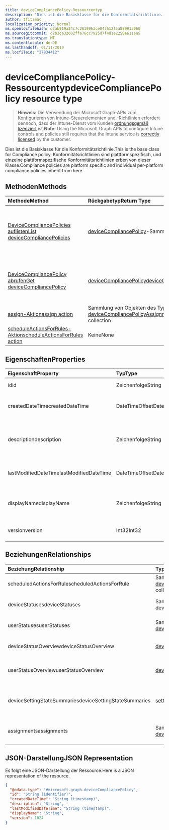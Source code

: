 ```yaml
---
title: deviceCompliancePolicy-Ressourcentyp
description: 'Dies ist die Basisklasse für die Konformitätsrichtlinie. Konformitätsrichtlinien sind plattformspezifisch, und einzelne plattformspezifische Konformitätsrichtlinien erben von dieser Klasse. '
author: tfitzmac
localization_priority: Normal
ms.openlocfilehash: d2ab919a24c7c2819963ce047612f5a829913060
ms.sourcegitcommit: d2b3ca32602ffa76cc7925d7f4d1e2258e611ea5
ms.translationtype: MT
ms.contentlocale: de-DE
ms.lasthandoff: 01/11/2019
ms.locfileid: "27834412"
---
```

# <a name="devicecompliancepolicy-resource-type"></a><span data-ttu-id="35f7a-104">deviceCompliancePolicy-Ressourcentyp</span><span class="sxs-lookup"><span data-stu-id="35f7a-104">deviceCompliancePolicy resource type</span></span>

> <span data-ttu-id="35f7a-105">**Hinweis:** Die Verwendung der Microsoft Graph-APIs zum Konfigurieren von Intune-Steuerelementen und -Richtlinien erfordert dennoch, dass der Intune-Dienst vom Kunden [ordnungsgemäß lizenziert](https://go.microsoft.com/fwlink/?linkid=839381) ist.</span><span class="sxs-lookup"><span data-stu-id="35f7a-105">**Note:** Using the Microsoft Graph APIs to configure Intune controls and policies still requires that the Intune service is [correctly licensed](https://go.microsoft.com/fwlink/?linkid=839381) by the customer.</span></span>

<span data-ttu-id="35f7a-106">Dies ist die Basisklasse für die Konformitätsrichtlinie.</span><span class="sxs-lookup"><span data-stu-id="35f7a-106">This is the base class for Compliance policy.</span></span> <span data-ttu-id="35f7a-107">Konformitätsrichtlinien sind plattformspezifisch, und einzelne plattformspezifische Konformitätsrichtlinien erben von dieser Klasse.</span><span class="sxs-lookup"><span data-stu-id="35f7a-107">Compliance policies are platform specific and individual per-platform compliance policies inherit from here.</span></span> 
## <a name="methods"></a><span data-ttu-id="35f7a-108">Methoden</span><span class="sxs-lookup"><span data-stu-id="35f7a-108">Methods</span></span>
|<span data-ttu-id="35f7a-109">Methode</span><span class="sxs-lookup"><span data-stu-id="35f7a-109">Method</span></span>|<span data-ttu-id="35f7a-110">Rückgabetyp</span><span class="sxs-lookup"><span data-stu-id="35f7a-110">Return Type</span></span>|<span data-ttu-id="35f7a-111">Beschreibung</span><span class="sxs-lookup"><span data-stu-id="35f7a-111">Description</span></span>|
|:---|:---|:---|
|[<span data-ttu-id="35f7a-112">DeviceCompliancePolicies auflisten</span><span class="sxs-lookup"><span data-stu-id="35f7a-112">List deviceCompliancePolicies</span></span>](../api/intune-deviceconfig-devicecompliancepolicy-list.md)|<span data-ttu-id="35f7a-113">[deviceCompliancePolicy](../resources/intune-deviceconfig-devicecompliancepolicy.md)-Sammlung</span><span class="sxs-lookup"><span data-stu-id="35f7a-113">[deviceCompliancePolicy](../resources/intune-deviceconfig-devicecompliancepolicy.md) collection</span></span>|<span data-ttu-id="35f7a-114">Auflisten von Eigenschaften und Beziehungen der [deviceCompliancePolicy](../resources/intune-deviceconfig-devicecompliancepolicy.md)-Objekte.</span><span class="sxs-lookup"><span data-stu-id="35f7a-114">List properties and relationships of the [deviceCompliancePolicy](../resources/intune-deviceconfig-devicecompliancepolicy.md) objects.</span></span>|
|[<span data-ttu-id="35f7a-115">DeviceCompliancePolicy abrufen</span><span class="sxs-lookup"><span data-stu-id="35f7a-115">Get deviceCompliancePolicy</span></span>](../api/intune-deviceconfig-devicecompliancepolicy-get.md)|[<span data-ttu-id="35f7a-116">deviceCompliancePolicy</span><span class="sxs-lookup"><span data-stu-id="35f7a-116">deviceCompliancePolicy</span></span>](../resources/intune-deviceconfig-devicecompliancepolicy.md)|<span data-ttu-id="35f7a-117">Lesen von Eigenschaften und Beziehungen des [deviceCompliancePolicy](../resources/intune-deviceconfig-devicecompliancepolicy.md)-Objekts.</span><span class="sxs-lookup"><span data-stu-id="35f7a-117">Read properties and relationships of the [deviceCompliancePolicy](../resources/intune-deviceconfig-devicecompliancepolicy.md) object.</span></span>|
|[<span data-ttu-id="35f7a-118">assign-Aktion</span><span class="sxs-lookup"><span data-stu-id="35f7a-118">assign action</span></span>](../api/intune-deviceconfig-devicecompliancepolicy-assign.md)|<span data-ttu-id="35f7a-119">Sammlung von Objekten des Typs [deviceCompliancePolicyAssignment](../resources/intune-deviceconfig-devicecompliancepolicyassignment.md)</span><span class="sxs-lookup"><span data-stu-id="35f7a-119">[deviceCompliancePolicyAssignment](../resources/intune-deviceconfig-devicecompliancepolicyassignment.md) collection</span></span>|<span data-ttu-id="35f7a-120">Noch nicht dokumentiert</span><span class="sxs-lookup"><span data-stu-id="35f7a-120">Not yet documented</span></span>|
|[<span data-ttu-id="35f7a-121">scheduleActionsForRules-Aktion</span><span class="sxs-lookup"><span data-stu-id="35f7a-121">scheduleActionsForRules action</span></span>](../api/intune-deviceconfig-devicecompliancepolicy-scheduleactionsforrules.md)|<span data-ttu-id="35f7a-122">Keine</span><span class="sxs-lookup"><span data-stu-id="35f7a-122">None</span></span>|<span data-ttu-id="35f7a-123">Noch nicht dokumentiert</span><span class="sxs-lookup"><span data-stu-id="35f7a-123">Not yet documented</span></span>|

## <a name="properties"></a><span data-ttu-id="35f7a-124">Eigenschaften</span><span class="sxs-lookup"><span data-stu-id="35f7a-124">Properties</span></span>
|<span data-ttu-id="35f7a-125">Eigenschaft</span><span class="sxs-lookup"><span data-stu-id="35f7a-125">Property</span></span>|<span data-ttu-id="35f7a-126">Typ</span><span class="sxs-lookup"><span data-stu-id="35f7a-126">Type</span></span>|<span data-ttu-id="35f7a-127">Beschreibung</span><span class="sxs-lookup"><span data-stu-id="35f7a-127">Description</span></span>|
|:---|:---|:---|
|<span data-ttu-id="35f7a-128">id</span><span class="sxs-lookup"><span data-stu-id="35f7a-128">id</span></span>|<span data-ttu-id="35f7a-129">Zeichenfolge</span><span class="sxs-lookup"><span data-stu-id="35f7a-129">String</span></span>|<span data-ttu-id="35f7a-130">Schlüssel der Entität.</span><span class="sxs-lookup"><span data-stu-id="35f7a-130">Key of the entity.</span></span>|
|<span data-ttu-id="35f7a-131">createdDateTime</span><span class="sxs-lookup"><span data-stu-id="35f7a-131">createdDateTime</span></span>|<span data-ttu-id="35f7a-132">DateTimeOffset</span><span class="sxs-lookup"><span data-stu-id="35f7a-132">DateTimeOffset</span></span>|<span data-ttu-id="35f7a-133">Datum und Uhrzeit der Erstellung des Objekts</span><span class="sxs-lookup"><span data-stu-id="35f7a-133">DateTime the object was created.</span></span>|
|<span data-ttu-id="35f7a-134">description</span><span class="sxs-lookup"><span data-stu-id="35f7a-134">description</span></span>|<span data-ttu-id="35f7a-135">Zeichenfolge</span><span class="sxs-lookup"><span data-stu-id="35f7a-135">String</span></span>|<span data-ttu-id="35f7a-136">Vom Administrator bereitgestellte Beschreibung der Gerätekonfiguration</span><span class="sxs-lookup"><span data-stu-id="35f7a-136">Admin provided description of the Device Configuration.</span></span>|
|<span data-ttu-id="35f7a-137">lastModifiedDateTime</span><span class="sxs-lookup"><span data-stu-id="35f7a-137">lastModifiedDateTime</span></span>|<span data-ttu-id="35f7a-138">DateTimeOffset</span><span class="sxs-lookup"><span data-stu-id="35f7a-138">DateTimeOffset</span></span>|<span data-ttu-id="35f7a-139">Datum und Uhrzeit der letzten Änderung des Objekts.</span><span class="sxs-lookup"><span data-stu-id="35f7a-139">DateTime the object was last modified.</span></span>|
|<span data-ttu-id="35f7a-140">displayName</span><span class="sxs-lookup"><span data-stu-id="35f7a-140">displayName</span></span>|<span data-ttu-id="35f7a-141">Zeichenfolge</span><span class="sxs-lookup"><span data-stu-id="35f7a-141">String</span></span>|<span data-ttu-id="35f7a-142">Vom Administrator bereitgestellter Name der Gerätekonfiguration</span><span class="sxs-lookup"><span data-stu-id="35f7a-142">Admin provided name of the device configuration.</span></span>|
|<span data-ttu-id="35f7a-143">version</span><span class="sxs-lookup"><span data-stu-id="35f7a-143">version</span></span>|<span data-ttu-id="35f7a-144">Int32</span><span class="sxs-lookup"><span data-stu-id="35f7a-144">Int32</span></span>|<span data-ttu-id="35f7a-145">Version der Gerätekonfiguration.</span><span class="sxs-lookup"><span data-stu-id="35f7a-145">Version of the device configuration.</span></span>|

## <a name="relationships"></a><span data-ttu-id="35f7a-146">Beziehungen</span><span class="sxs-lookup"><span data-stu-id="35f7a-146">Relationships</span></span>
|<span data-ttu-id="35f7a-147">Beziehung</span><span class="sxs-lookup"><span data-stu-id="35f7a-147">Relationship</span></span>|<span data-ttu-id="35f7a-148">Typ</span><span class="sxs-lookup"><span data-stu-id="35f7a-148">Type</span></span>|<span data-ttu-id="35f7a-149">Beschreibung</span><span class="sxs-lookup"><span data-stu-id="35f7a-149">Description</span></span>|
|:---|:---|:---|
|<span data-ttu-id="35f7a-150">scheduledActionsForRule</span><span class="sxs-lookup"><span data-stu-id="35f7a-150">scheduledActionsForRule</span></span>|<span data-ttu-id="35f7a-151">Sammlung von Objekten des Typs [deviceComplianceScheduledActionForRule](../resources/intune-deviceconfig-devicecompliancescheduledactionforrule.md)</span><span class="sxs-lookup"><span data-stu-id="35f7a-151">[deviceComplianceScheduledActionForRule](../resources/intune-deviceconfig-devicecompliancescheduledactionforrule.md) collection</span></span>|<span data-ttu-id="35f7a-152">Die Liste der geplanten Aktion für diese Regel</span><span class="sxs-lookup"><span data-stu-id="35f7a-152">The list of scheduled action for this rule</span></span>|
|<span data-ttu-id="35f7a-153">deviceStatuses</span><span class="sxs-lookup"><span data-stu-id="35f7a-153">deviceStatuses</span></span>|<span data-ttu-id="35f7a-154">Sammlung von Objekten des Typs [deviceComplianceDeviceStatus](../resources/intune-deviceconfig-devicecompliancedevicestatus.md)</span><span class="sxs-lookup"><span data-stu-id="35f7a-154">[deviceComplianceDeviceStatus](../resources/intune-deviceconfig-devicecompliancedevicestatus.md) collection</span></span>|<span data-ttu-id="35f7a-155">Liste von Objekten des Typs „deviceComplianceDeviceStatus“.</span><span class="sxs-lookup"><span data-stu-id="35f7a-155">List of DeviceComplianceDeviceStatus.</span></span>|
|<span data-ttu-id="35f7a-156">userStatuses</span><span class="sxs-lookup"><span data-stu-id="35f7a-156">userStatuses</span></span>|<span data-ttu-id="35f7a-157">Sammlung von Objekten des Typs [deviceComplianceUserStatus](../resources/intune-deviceconfig-devicecomplianceuserstatus.md)</span><span class="sxs-lookup"><span data-stu-id="35f7a-157">[deviceComplianceUserStatus](../resources/intune-deviceconfig-devicecomplianceuserstatus.md) collection</span></span>|<span data-ttu-id="35f7a-158">Liste von Objekten des Typs „deviceComplianceUserStatus“.</span><span class="sxs-lookup"><span data-stu-id="35f7a-158">List of DeviceComplianceUserStatus.</span></span>|
|<span data-ttu-id="35f7a-159">deviceStatusOverview</span><span class="sxs-lookup"><span data-stu-id="35f7a-159">deviceStatusOverview</span></span>|[<span data-ttu-id="35f7a-160">deviceComplianceDeviceOverview</span><span class="sxs-lookup"><span data-stu-id="35f7a-160">deviceComplianceDeviceOverview</span></span>](../resources/intune-deviceconfig-devicecompliancedeviceoverview.md)|<span data-ttu-id="35f7a-161">Übersicht über den Status der Gerätekonformität nach Gerät</span><span class="sxs-lookup"><span data-stu-id="35f7a-161">Device compliance devices status overview</span></span>|
|<span data-ttu-id="35f7a-162">userStatusOverview</span><span class="sxs-lookup"><span data-stu-id="35f7a-162">userStatusOverview</span></span>|[<span data-ttu-id="35f7a-163">deviceComplianceUserOverview</span><span class="sxs-lookup"><span data-stu-id="35f7a-163">deviceComplianceUserOverview</span></span>](../resources/intune-deviceconfig-devicecomplianceuseroverview.md)|<span data-ttu-id="35f7a-164">Übersicht über den Status der Gerätekonformität nach Benutzer</span><span class="sxs-lookup"><span data-stu-id="35f7a-164">Device compliance users status overview</span></span>|
|<span data-ttu-id="35f7a-165">deviceSettingStateSummaries</span><span class="sxs-lookup"><span data-stu-id="35f7a-165">deviceSettingStateSummaries</span></span>|<span data-ttu-id="35f7a-166"> [settingStateDeviceSummary](../resources/intune-deviceconfig-settingstatedevicesummary.md)-Sammlung</span><span class="sxs-lookup"><span data-stu-id="35f7a-166">[settingStateDeviceSummary](../resources/intune-deviceconfig-settingstatedevicesummary.md) collection</span></span>|<span data-ttu-id="35f7a-167">Übersicht über den Einstellungsstatus der Konformitätsrichtlinie nach Gerät</span><span class="sxs-lookup"><span data-stu-id="35f7a-167">Compliance Setting State Device Summary</span></span>|
|<span data-ttu-id="35f7a-168">assignments</span><span class="sxs-lookup"><span data-stu-id="35f7a-168">assignments</span></span>|<span data-ttu-id="35f7a-169">Sammlung von Objekten des Typs [deviceCompliancePolicyAssignment](../resources/intune-deviceconfig-devicecompliancepolicyassignment.md)</span><span class="sxs-lookup"><span data-stu-id="35f7a-169">[deviceCompliancePolicyAssignment](../resources/intune-deviceconfig-devicecompliancepolicyassignment.md) collection</span></span>|<span data-ttu-id="35f7a-170">Sammlung von Zuweisungen für die Konformitätsrichtlinie.</span><span class="sxs-lookup"><span data-stu-id="35f7a-170">The collection of assignments for this compliance policy.</span></span>|

## <a name="json-representation"></a><span data-ttu-id="35f7a-171">JSON-Darstellung</span><span class="sxs-lookup"><span data-stu-id="35f7a-171">JSON Representation</span></span>
<span data-ttu-id="35f7a-172">Es folgt eine JSON-Darstellung der Ressource.</span><span class="sxs-lookup"><span data-stu-id="35f7a-172">Here is a JSON representation of the resource.</span></span>
<!-- {
  "blockType": "resource",
  "keyProperty": "id",
  "@odata.type": "microsoft.graph.deviceCompliancePolicy"
}
-->
``` json
{
  "@odata.type": "#microsoft.graph.deviceCompliancePolicy",
  "id": "String (identifier)",
  "createdDateTime": "String (timestamp)",
  "description": "String",
  "lastModifiedDateTime": "String (timestamp)",
  "displayName": "String",
  "version": 1024
}
```



